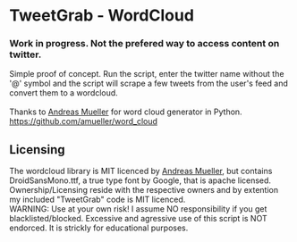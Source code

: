 # TweetGrab - WordCloud
### Work in progress. Not the prefered way to access content on twitter. 


Simple proof of concept.
Run the script, enter the twitter name without the '@' symbol and the script will scrape a few tweets from the user's feed and convert them to a wordcloud.
<br/><br/>
Thanks to [Andreas Mueller](http://amueller.github.io/) for word cloud generator in Python.
https://github.com/amueller/word_cloud

## Licensing
The wordcloud library is MIT licenced by [Andreas Mueller](http://amueller.github.io/), but contains DroidSansMono.ttf, a true type font by Google, that is apache licensed. Ownership/Licensing reside with the respective owners and by extention my included "TweetGrab" code is MIT licenced.
<br/>
WARNING: Use at your own risk! I assume NO responsibility if you get blacklisted/blocked. Excessive and agressive use of this script is NOT endorced. It is strickly for educational purposes.
